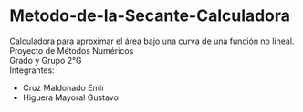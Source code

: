 # Metodo-de-la-Secante-Calculadora
Calculadora para aproximar el área bajo una curva de una función no lineal.
<br>Proyecto de Métodos Numéricos</br>
Grado y Grupo 2°G
<br>Integrantes:</br>
- Cruz Maldonado Emir
- Higuera Mayoral Gustavo
